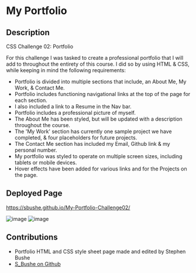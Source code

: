 # My Portfolio

## Description

CSS Challenge 02: Portfolio

For this challenge I was tasked to create a professional portfolio that I will add to throughout the entirety of this course. I did so by using HTML & CSS, while keeping in mind the following requirements:

* Portfolio is divided into multiple sections that include, an About Me, My Work, & Contact Me.
* Portfolio includes functioning navigational links at the top of the page for each section.
* I also included a link to a Resume in the Nav bar.
* Portfolio includes a professional picture of myself.
* The About Me has been styled, but will be updated with a description throughout the course.
* The 'My Work' section has currently one sample project we have completed, & four placeholders for future projects.
* The Contact Me section has included my Email, Github link & my personal number.
* My portfolio was styled to operate on multiple screen sizes, including tablets or mobile devices.
* Hover effects have been added for various links and for the Projects on the page.

## Deployed Page

https://sbushe.github.io/My-Portfolio-Challenge02/

![image](https://user-images.githubusercontent.com/117788513/229004513-1667a53c-ca07-4ad6-9e84-e19bd31ad991.png)
![image](https://user-images.githubusercontent.com/117788513/229004924-d8fd31b4-dbeb-484f-a23a-9c540094a007.png)

## Contributions

* Portfolio HTML and CSS style sheet page made and edited by Stephen Bushe
* [S_Bushe on Github](https://github.com/Sbushe)




